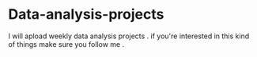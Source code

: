 # Data-analysis-projects
I will apload weekly data analysis projects .
if you're interested in this kind of things make sure you follow me .
